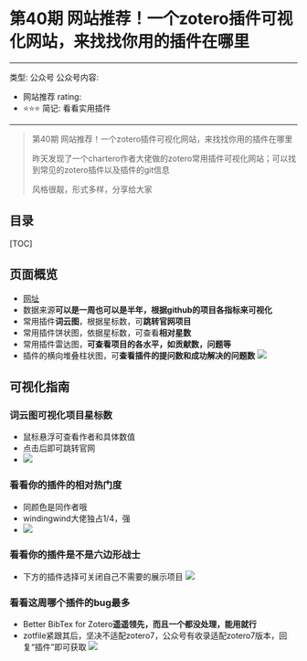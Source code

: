 # 第40期 网站推荐！一个zotero插件可视化网站，来找找你用的插件在哪里

---
类型: 公众号
公众号内容:
  - 网站推荐
rating:
  - ⭐⭐⭐
简记: 看看实用插件
---

>第40期 网站推荐！一个zotero插件可视化网站，来找找你用的插件在哪里
>
>昨天发现了一个chartero作者大佬做的zotero常用插件可视化网站；可以找到常见的zotero插件以及插件的git信息
>
>风格很靓，形式多样，分享给大家

## 目录

[TOC]

## 页面概览

- [网址]( https://plugins.zotero-chinese.com/charts.html)
- 数据来源**可以是一周也可以是半年，根据github的项目各指标来可视化**
- 常用插件**词云图**，根据星标数，可**跳转官网项目**
- 常用插件饼状图，依据星标数，可查看**相对星数**
- 常用插件雷达图，**可查看项目的各水平，如贡献数，问题等**
- 插件的横向堆叠柱状图，可**查看插件的提问数和成功解决的问题数**
![](https://pic-go-42.oss-cn-guangzhou.aliyuncs.com/img/20231216095715.png)

## 可视化指南

### 词云图可视化项目星标数

- 鼠标悬浮可查看作者和具体数值
- 点击后即可跳转官网
- ![](https://pic-go-42.oss-cn-guangzhou.aliyuncs.com/img/20231216100309.png)

### 看看你的插件的相对热门度

- 同颜色是同作者哦
- windingwind大佬独占1/4，强
- ![](https://pic-go-42.oss-cn-guangzhou.aliyuncs.com/img/20231216100433.png)

### 看看你的插件是不是六边形战士

- 下方的插件选择可关闭自己不需要的展示项目
![](https://pic-go-42.oss-cn-guangzhou.aliyuncs.com/img/20231216100642.png)

### 看看这周哪个插件的bug最多

- Better BibTex for Zotero**遥遥领先，而且一个都没处理，能用就行**
- zotfile紧跟其后，坚决不适配zotero7，公众号有收录适配zotero7版本，回复“插件”即可获取
![](https://pic-go-42.oss-cn-guangzhou.aliyuncs.com/img/20231216100807.png)